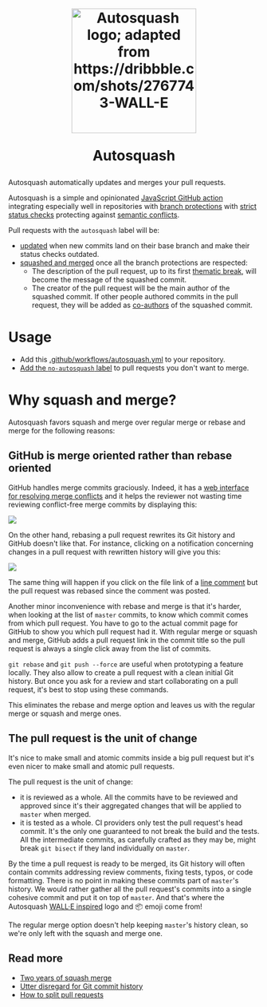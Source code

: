 <h1 align="center">
  <img src="assets/autosquash.png" height="250" width="250" alt="Autosquash logo; adapted from https://dribbble.com/shots/2767743-WALL-E"/>
  <p>Autosquash</p>
</h1>

Autosquash automatically updates and merges your pull requests.

Autosquash is a simple and opinionated [JavaScript GitHub action](https://help.github.com/en/articles/about-actions#javascript-actions) integrating especially well in repositories with [branch protections](https://help.github.com/en/articles/about-protected-branches) with [strict status checks](https://help.github.com/en/articles/types-of-required-status-checks) protecting against [semantic conflicts](https://bors.tech/essay/2017/02/02/pitch/).

Pull requests with the `autosquash` label will be:

- [updated](https://developer.github.com/changes/2019-05-29-update-branch-api/) when new commits land on their base branch and make their status checks outdated.
- [squashed and merged](https://help.github.com/en/articles/about-pull-request-merges#squash-and-merge-your-pull-request-commits) once all the branch protections are respected:
  - The description of the pull request, up to its first [thematic break](https://github.github.com/gfm/#thematic-breaks), will become the message of the squashed commit.
  - The creator of the pull request will be the main author of the squashed commit. If other people authored commits in the pull request, they will be added as [co-authors](https://github.blog/changelog/2019-12-19-improved-attribution-when-squashing-commits/) of the squashed commit.

# Usage

- Add this [.github/workflows/autosquash.yml](.github/workflows/autosquash.yml) to your repository.
- [Add the `no-autosquash` label](https://help.github.com/en/articles/creating-a-label) to pull requests you don't want to merge.

# Why squash and merge?

Autosquash favors squash and merge over regular merge or rebase and merge for the following reasons:

## GitHub is merge oriented rather than rebase oriented

GitHub handles merge commits graciously. Indeed, it has a [web interface for resolving merge conflicts](https://help.github.com/en/articles/resolving-a-merge-conflict-on-github) and it helps the reviewer not wasting time reviewing conflict-free merge commits by displaying this:

![](assets/clean-merge.png)

On the other hand, rebasing a pull request rewrites its Git history and GitHub doesn't like that. For instance, clicking on a notification concerning changes in a pull request with rewritten history will give you this:

![](assets/disappeared.png)

The same thing will happen if you click on the file link of a [line comment](https://help.github.com/en/articles/commenting-on-a-pull-request#adding-line-comments-to-a-pull-request) but the pull request was rebased since the comment was posted.

Another minor inconvenience with rebase and merge is that it's harder, when looking at the list of `master` commits, to know which commit comes from which pull request. You have to go to the actual commit page for GitHub to show you which pull request had it. With regular merge or squash and merge, GitHub adds a pull request link in the commit title so the pull request is always a single click away from the list of commits.

`git rebase` and `git push --force` are useful when prototyping a feature locally. They also allow to create a pull request with a clean initial Git history. But once you ask for a review and start collaborating on a pull request, it's best to stop using these commands.

This eliminates the rebase and merge option and leaves us with the regular merge or squash and merge ones.

## The pull request is the unit of change

It's nice to make small and atomic commits inside a big pull request but it's even nicer to make small and atomic pull requests.

The pull request is the unit of change:

- it is reviewed as a whole. All the commits have to be reviewed and approved since it's their aggregated changes that will be applied to `master` when merged.
- it is tested as a whole. CI providers only test the pull request's head commit. It's the only one guaranteed to not break the build and the tests. All the intermediate commits, as carefully crafted as they may be, might break `git bisect` if they land individually on `master`.

By the time a pull request is ready to be merged, its Git history will often contain commits addressing review comments, fixing tests, typos, or code formatting. There is no point in making these commits part of `master`'s history. We would rather gather all the pull request's commits into a single cohesive commit and put it on top of `master`. And that's where the Autosquash [WALL·E inspired](https://www.youtube.com/watch?v=WB8LrCWmGYw) logo and :package: emoji come from!

The regular merge option doesn't help keeping `master`'s history clean, so we're only left with the squash and merge one.

## Read more

- [Two years of squash merge](https://blog.dnsimple.com/2019/01/two-years-of-squash-merge/)
- [Utter disregard for Git commit history](https://zachholman.com/posts/git-commit-history/)
- [How to split pull requests](https://www.thedroidsonroids.com/blog/splitting-pull-request)
